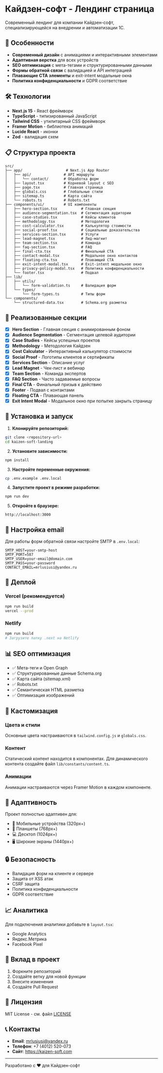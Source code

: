 # Кайдзен-софт - Лендинг страница

Современный лендинг для компании Кайдзен-софт, специализирующейся на внедрении и автоматизации 1С.

## 🚀 Особенности

- **Современный дизайн** с анимациями и интерактивными элементами
- **Адаптивная верстка** для всех устройств
- **SEO оптимизация** с мета-тегами и структурированными данными
- **Формы обратной связи** с валидацией и API интеграцией
- **Плавающие CTA элементы** и exit-intent модальные окна
- **Политика конфиденциальности** и GDPR соответствие

## 🛠 Технологии

- **Next.js 15** - React фреймворк
- **TypeScript** - типизированный JavaScript
- **Tailwind CSS** - утилитарный CSS фреймворк
- **Framer Motion** - библиотека анимаций
- **Lucide React** - иконки
- **Zod** - валидация схем

## 📋 Структура проекта

```
src/
├── app/                    # Next.js App Router
│   ├── api/               # API маршруты
│   │   └── contact/       # Обработка форм
│   ├── layout.tsx         # Корневой layout с SEO
│   ├── page.tsx           # Главная страница
│   ├── globals.css        # Глобальные стили
│   ├── sitemap.ts         # Карта сайта
│   └── robots.ts          # Robots.txt
├── components/ui/         # UI компоненты
│   ├── hero-section.tsx           # Главная секция
│   ├── audience-segmentation.tsx  # Сегментация аудитории
│   ├── case-studies.tsx           # Кейсы клиентов
│   ├── methodology.tsx            # Методология
│   ├── cost-calculator.tsx        # Калькулятор стоимости
│   ├── social-proof.tsx           # Социальные доказательства
│   ├── services-section.tsx       # Услуги
│   ├── lead-magnet.tsx            # Лид-магнит
│   ├── team-section.tsx           # Команда
│   ├── faq-section.tsx            # FAQ
│   ├── final-cta.tsx              # Финальный CTA
│   ├── contact-modal.tsx          # Модальное окно контактов
│   ├── floating-cta.tsx           # Плавающий CTA
│   ├── exit-intent-modal.tsx      # Exit-intent модальное окно
│   ├── privacy-policy-modal.tsx   # Политика конфиденциальности
│   └── footer.tsx                 # Подвал
├── lib/
│   ├── utils/
│   │   └── form-validation.ts     # Валидация форм
│   └── types/
│       └── form-types.ts          # Типы форм
└── components/
    └── structured-data.tsx        # Schema.org разметка
```

## 🎯 Реализованные секции

- [x] **Hero Section** - Главная секция с анимированным фоном
- [x] **Audience Segmentation** - Сегментация целевой аудитории
- [x] **Case Studies** - Кейсы успешных проектов
- [x] **Methodology** - Методология Кайдзен
- [x] **Cost Calculator** - Интерактивный калькулятор стоимости
- [x] **Social Proof** - Логотипы клиентов и сертификаты
- [x] **Services Section** - Описание услуг
- [x] **Lead Magnet** - Чек-лист и вебинар
- [x] **Team Section** - Команда экспертов
- [x] **FAQ Section** - Часто задаваемые вопросы
- [x] **Final CTA** - Финальный призыв к действию
- [x] **Footer** - Подвал с контактами
- [x] **Floating CTA** - Плавающая панель
- [x] **Exit Intent Modal** - Модальное окно при попытке закрыть страницу

## 🔧 Установка и запуск

1. **Клонируйте репозиторий:**

```bash
git clone <repository-url>
cd kaizen-soft-landing
```

2. **Установите зависимости:**

```bash
npm install
```

3. **Настройте переменные окружения:**

```bash
cp .env.example .env.local
```

4. **Запустите проект в режиме разработки:**

```bash
npm run dev
```

5. **Откройте в браузере:**

```
http://localhost:3000
```

## 📧 Настройка email

Для работы форм обратной связи настройте SMTP в `.env.local`:

```env
SMTP_HOST=your-smtp-host
SMTP_PORT=587
SMTP_USER=your-email@domain.com
SMTP_PASS=your-password
CONTACT_EMAIL=mrlusiusi@yandex.ru
```

## 🚀 Деплой

### Vercel (рекомендуется)

```bash
npm run build
vercel --prod
```

### Netlify

```bash
npm run build
# Загрузите папку .next на Netlify
```

## 📊 SEO оптимизация

- ✅ Мета-теги и Open Graph
- ✅ Структурированные данные Schema.org
- ✅ Карта сайта (sitemap.xml)
- ✅ Robots.txt
- ✅ Семантическая HTML разметка
- ✅ Оптимизация изображений

## 🎨 Кастомизация

### Цвета и стили

Основные цвета настраиваются в `tailwind.config.js` и `globals.css`.

### Контент

Статический контент находится в компонентах. Для динамического контента создайте файл `lib/constants/content.ts`.

### Анимации

Анимации настраиваются через Framer Motion в каждом компоненте.

## 📱 Адаптивность

Проект полностью адаптивен для:

- 📱 Мобильные устройства (320px+)
- 📱 Планшеты (768px+)
- 💻 Десктоп (1024px+)
- 🖥 Широкие экраны (1440px+)

## 🔒 Безопасность

- Валидация форм на клиенте и сервере
- Защита от XSS атак
- CSRF защита
- Политика конфиденциальности
- GDPR соответствие

## 📈 Аналитика

Для подключения аналитики добавьте в `layout.tsx`:

- Google Analytics
- Яндекс.Метрика
- Facebook Pixel

## 🤝 Вклад в проект

1. Форкните репозиторий
2. Создайте ветку для новой функции
3. Внесите изменения
4. Создайте Pull Request

## 📄 Лицензия

MIT License - см. файл [LICENSE](LICENSE)

## 📞 Контакты

- **Email**: mrlusiusi@yandex.ru
- **Телефон**: +7 (4012) 520-073
- **Сайт**: https://kaizen-soft.com

---

Разработано с ❤️ для Кайдзен-софт
